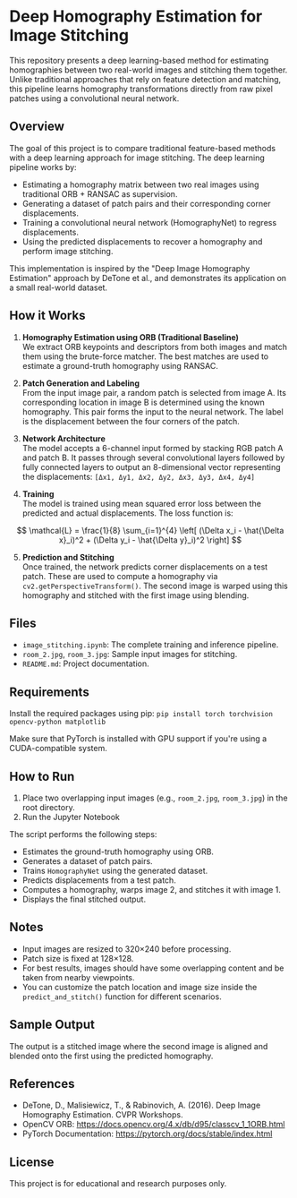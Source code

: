 # Deep Homography Estimation for Image Stitching

This repository presents a deep learning-based method for estimating homographies between two real-world images and stitching them together. Unlike traditional approaches that rely on feature detection and matching, this pipeline learns homography transformations directly from raw pixel patches using a convolutional neural network.

## Overview

The goal of this project is to compare traditional feature-based methods with a deep learning approach for image stitching. The deep learning pipeline works by:

- Estimating a homography matrix between two real images using traditional ORB + RANSAC as supervision.
- Generating a dataset of patch pairs and their corresponding corner displacements.
- Training a convolutional neural network (HomographyNet) to regress displacements.
- Using the predicted displacements to recover a homography and perform image stitching.

This implementation is inspired by the "Deep Image Homography Estimation" approach by DeTone et al., and demonstrates its application on a small real-world dataset.

## How it Works

1. **Homography Estimation using ORB (Traditional Baseline)**  
   We extract ORB keypoints and descriptors from both images and match them using the brute-force matcher. The best matches are used to estimate a ground-truth homography using RANSAC.

2. **Patch Generation and Labeling**  
   From the input image pair, a random patch is selected from image A. Its corresponding location in image B is determined using the known homography. This pair forms the input to the neural network. The label is the displacement between the four corners of the patch.

3. **Network Architecture**  
   The model accepts a 6-channel input formed by stacking RGB patch A and patch B. It passes through several convolutional layers followed by fully connected layers to output an 8-dimensional vector representing the displacements: `[Δx1, Δy1, Δx2, Δy2, Δx3, Δy3, Δx4, Δy4]`

4. **Training**  
The model is trained using mean squared error loss between the predicted and actual displacements. The loss function is:

$$
\mathcal{L} = \frac{1}{8} \sum_{i=1}^{4} \left[ (\Delta x_i - \hat{\Delta x}_i)^2 + (\Delta y_i - \hat{\Delta y}_i)^2 \right]
$$

5. **Prediction and Stitching**  
Once trained, the network predicts corner displacements on a test patch. These are used to compute a homography via `cv2.getPerspectiveTransform()`. The second image is warped using this homography and stitched with the first image using blending.

## Files

- `image_stitching.ipynb`: The complete training and inference pipeline.
- `room_2.jpg`, `room_3.jpg`: Sample input images for stitching.
- `README.md`: Project documentation.

## Requirements

Install the required packages using pip:
`pip install torch torchvision opencv-python matplotlib`

Make sure that PyTorch is installed with GPU support if you're using a CUDA-compatible system.

## How to Run

1. Place two overlapping input images (e.g., `room_2.jpg`, `room_3.jpg`) in the root directory.
2. Run the Jupyter Notebook

The script performs the following steps:

- Estimates the ground-truth homography using ORB.
- Generates a dataset of patch pairs.
- Trains `HomographyNet` using the generated dataset.
- Predicts displacements from a test patch.
- Computes a homography, warps image 2, and stitches it with image 1.
- Displays the final stitched output.

## Notes

- Input images are resized to 320×240 before processing.
- Patch size is fixed at 128×128.
- For best results, images should have some overlapping content and be taken from nearby viewpoints.
- You can customize the patch location and image size inside the `predict_and_stitch()` function for different scenarios.

## Sample Output

The output is a stitched image where the second image is aligned and blended onto the first using the predicted homography.

## References

- DeTone, D., Malisiewicz, T., & Rabinovich, A. (2016). Deep Image Homography Estimation. CVPR Workshops.
- OpenCV ORB: https://docs.opencv.org/4.x/db/d95/classcv_1_1ORB.html
- PyTorch Documentation: https://pytorch.org/docs/stable/index.html

## License

This project is for educational and research purposes only.
